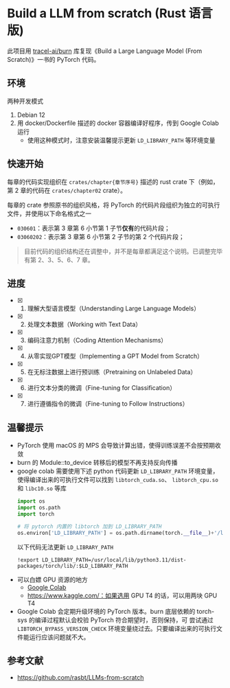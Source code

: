 # Build a LLM from scratch (Rust 语言版)

此项目用 [tracel-ai/burn](https://github.com/tracel-ai/burn) 库复现《Build a Large Language Model (From Scratch)》一书的
PyTorch 代码。

## 环境
两种开发模式
1. Debian 12
2. 用 docker/Dockerfile 描述的 docker 容器编译好程序，传到 Google Colab 运行
    - 使用这种模式时，注意安装温馨提示更新 `LD_LIBRARY_PATH` 等环境变量

## 快速开始

每章的代码实现组织在 `crates/chapter{章节序号}` 描述的 rust crate 下（例如，第 2 章的代码在 `crates/chapter02` crate）。

每章的 crate 参照原书的组织风格，将 PyTorch 的代码片段组织为独立的可执行文件，并使用以下命名格式之一
- `030601`：表示第 3 章第 6 小节第 1 子节**仅有**的代码片段；
- `03060202`：表示第 3 章第 6 小节第 2 子节的第 2 个代码片段；

> 目前代码的组织结构还在调整中，并不是每章都满足这个说明。已调整完毕有第 2、3、5、6、7 章。

## 进度
- [x] 01. 理解大型语言模型（Understanding Large Language Models）
- [x] 02. 处理文本数据（Working with Text Data）​
- [x] 03. 编码注意力机制（Coding Attention Mechanisms）​
- [x] 04. 从零实现GPT模型（Implementing a GPT Model from Scratch）​
- [x] 05. 在无标注数据上进行预训练（Pretraining on Unlabeled Data）​​
- [x] 06. 进行文本分类的微调（Fine-tuning for Classification）​
- [x] 07. 进行遵循指令的微调（Fine-tuning to Follow Instructions）​

## 温馨提示
- PyTorch 使用 macOS 的 MPS 会导致计算出错，使得训练误差不会按预期收敛
- burn 的 Module::to_device 转移后的模型不再支持反向传播
- google colab 需要使用下述 python 代码更新 `LD_LIBRARY_PATH` 环境变量，使得编译出来的可执行文件可以找到 `libtorch_cuda.so`、
  `libtorch_cpu.so` 和 `libc10.so` 等库
  ```python
  import os
  import os.path
  import torch

  # 将 pytorch 内置的 libtorch 加到 LD_LIBRARY_PATH
  os.environ['LD_LIBRARY_PATH'] = os.path.dirname(torch.__file__)+'/lib:'+os.environ['LD_LIBRARY_PATH']
  ```
  以下代码无法更新 `LD_LIBRARY_PATH`
  ```
  !export LD_LIBRARY_PATH=/usr/local/lib/python3.11/dist-packages/torch/lib/:$LD_LIBRARY_PATH
  ```
- 可以白嫖 GPU 资源的地方
  - [Google Colab](https://colab.research.google.com/)
  - https://www.kaggle.com/：如果选用 GPU T4 的话，可以用两块 GPU T4 
- Google Colab 会定期升级环境的 PyTorch 版本。burn 底层依赖的 torch-sys 的编译过程默认会校验 PyTorch 符合期望时，否则保持，可
  尝试通过 `LIBTORCH_BYPASS_VERSION_CHECK` 环境变量绕过去。只要编译出来的可执行文件能运行应该问题就不大。

## 参考文献
- https://github.com/rasbt/LLMs-from-scratch
